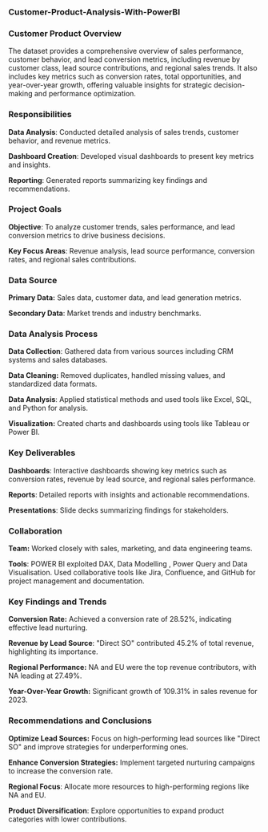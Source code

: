 ### Customer-Product-Analysis-With-PowerBI

### Customer Product Overview
The dataset provides a comprehensive overview of sales performance, customer behavior, and lead conversion metrics, including revenue by customer class, lead source contributions, and regional sales trends. It also includes key metrics such as conversion rates, total opportunities, and year-over-year growth, offering valuable insights for strategic decision-making and performance optimization.

### Responsibilities

**Data Analysis**: Conducted detailed analysis of sales trends, customer behavior, and revenue metrics.

**Dashboard Creation**: Developed visual dashboards to present key metrics and insights.

**Reporting**: Generated reports summarizing key findings and recommendations.

### Project Goals

**Objective**: To analyze customer trends, sales performance, and lead conversion metrics to drive business decisions.

**Key Focus Areas**: Revenue analysis, lead source performance, conversion rates, and regional sales contributions.

### Data Source

**Primary Data:** Sales data, customer data, and lead generation metrics.

**Secondary Data**: Market trends and industry benchmarks.

### Data Analysis Process

**Data Collection**: Gathered data from various sources including CRM systems and sales databases.

**Data Cleaning:** Removed duplicates, handled missing values, and standardized data formats.

**Data Analysis**: Applied statistical methods and used tools like Excel, SQL, and Python for analysis.

**Visualization:** Created charts and dashboards using tools like Tableau or Power BI.

### Key Deliverables

**Dashboards**: Interactive dashboards showing key metrics such as conversion rates, revenue by lead source, and regional sales performance.

**Reports**: Detailed reports with insights and actionable recommendations.

**Presentations**: Slide decks summarizing findings for stakeholders.

### Collaboration

**Team:** Worked closely with sales, marketing, and data engineering teams.

**Tools**: POWER BI exploited DAX, Data Modelling , Power Query and Data Visualisation. 
           Used collaborative tools like Jira, Confluence, and GitHub for project management and documentation.


### Key Findings and Trends

**Conversion Rate:** Achieved a conversion rate of 28.52%, indicating effective lead nurturing.

**Revenue by Lead Source**: "Direct SO" contributed 45.2% of total revenue, highlighting its importance.

**Regional Performance:** NA and EU were the top revenue contributors, with NA leading at 27.49%.

**Year-Over-Year Growth:** Significant growth of 109.31% in sales revenue for 2023.

### Recommendations and Conclusions

**Optimize Lead Sources:** Focus on high-performing lead sources like "Direct SO" and improve strategies for underperforming ones.

**Enhance Conversion Strategies:** Implement targeted nurturing campaigns to increase the conversion rate.

**Regional Focus**: Allocate more resources to high-performing regions like NA and EU.

**Product Diversification**: Explore opportunities to expand product categories with lower contributions.
